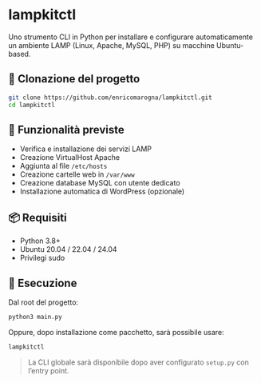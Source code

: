 # lampkitctl

Uno strumento CLI in Python per installare e configurare automaticamente un ambiente LAMP (Linux, Apache, MySQL, PHP) su macchine Ubuntu-based.

## 🔁 Clonazione del progetto

```bash
git clone https://github.com/enricomarogna/lampkitctl.git
cd lampkitctl
```

## 🔧 Funzionalità previste

* Verifica e installazione dei servizi LAMP
* Creazione VirtualHost Apache
* Aggiunta al file `/etc/hosts`
* Creazione cartelle web in `/var/www`
* Creazione database MySQL con utente dedicato
* Installazione automatica di WordPress (opzionale)

## 📦 Requisiti

* Python 3.8+
* Ubuntu 20.04 / 22.04 / 24.04
* Privilegi sudo

## 🚀 Esecuzione

Dal root del progetto:

```bash
python3 main.py
```

Oppure, dopo installazione come pacchetto, sarà possibile usare:

```bash
lampkitctl
```

> La CLI globale sarà disponibile dopo aver configurato `setup.py` con l’entry point.

